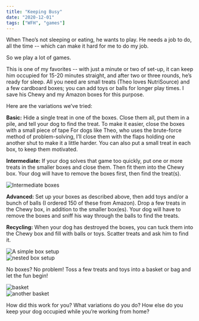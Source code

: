```yaml
---
title: "Keeping Busy"
date: "2020-12-01"
tags: ["WFH", "games"]
---
```


When Theo’s not sleeping or eating, he wants to play. He needs a job to do, all the time -- which can make it hard for me to do my job.

So we play a lot of games.

This is one of my favorites -- with just a minute or two of set-up, it can keep him occupied for 15-20 minutes straight, and after two or three rounds, he’s ready for sleep. All you need are small treats (Theo loves NutriSource) and a few cardboard boxes; you can add toys or balls for longer play times. I save his Chewy and my Amazon boxes for this purpose.

Here are the variations we’ve tried:

**Basic:** Hide a single treat in one of the boxes. Close them all, put them in a pile, and tell your dog to find the treat.
To make it easier, close the boxes with a small piece of tape
For dogs like Theo, who uses the brute-force method of problem-solving, I’ll close them with the flaps holding one another shut to make it a little harder.
You can also put a small treat in each box, to keep them motivated.

**Intermediate:** If your dog solves that game too quickly, put one or more treats in the smaller boxes and close them. Then fit them into the Chewy box. Your dog will have to remove the boxes first, then find the treat(s).
<!-- <div class="row"> -->
<!-- <div class="col"> -->

<img class="blog-image" alt="Intermediate boxes" src=/keeping-busy/theo1.png />

<!-- </div> -->
<!-- </div> -->
**Advanced:** Set up your boxes as described above, then add toys and/or a bunch of balls (I ordered 150 of these from Amazon). Drop a few treats in the Chewy box, in addition to the smaller box(es). Your dog will have to remove the boxes and sniff his way through the balls to find the treats.

**Recycling:** When your dog has destroyed the boxes, you can tuck them into the Chewy box and fill with balls or toys. Scatter treats and ask him to find it.

<div class="row">
<div class="col">
<img src=/keeping-busy/box1.jpg alt="A simple box setup"/>
</div>
<div class="col">
<img alt="nested box setup" src=/keeping-busy/box2.jpg />
</div>
</div>

No boxes? No problem! Toss a few treats and toys into a basket or bag and let the fun begin!

<div class="row">
<div class="col">
<img alt="basket" src=/keeping-busy/basket.jpg />
</div>

<div class="col">
<img alt="another basket" src=/keeping-busy/basket2.jpg />
</div>
</div>

How did this work for you?
What variations do you do?
How else do you keep your dog occupied while you’re working from home?
